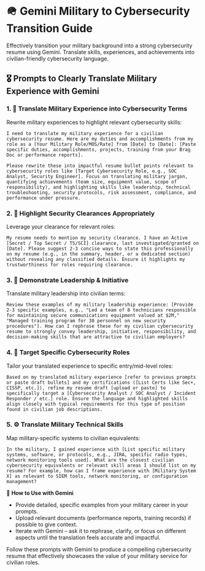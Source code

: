 # 🪖 Gemini Military to Cybersecurity Transition Guide

Effectively transition your military background into a strong cybersecurity resume using Gemini. Translate skills, experiences, and achievements into civilian-friendly cybersecurity language.

## 🎖️ Prompts to Clearly Translate Military Experience with Gemini

### 1. 📝 **Translate Military Experience into Cybersecurity Terms**
Rewrite military experiences to highlight relevant cybersecurity skills:

```
I need to translate my military experience for a civilian cybersecurity resume. Here are my duties and accomplishments from my role as a [Your Military Role/MOS/Rate] from [Date] to [Date]: [Paste specific duties, accomplishments, projects, training from your Brag Doc or performance reports].

Please rewrite these into impactful resume bullet points relevant to cybersecurity roles like [Target Cybersecurity Role, e.g., SOC Analyst, Security Engineer]. Focus on translating military jargon, quantifying achievements (team size, equipment value, scope of responsibility), and highlighting skills like leadership, technical troubleshooting, security protocols, risk assessment, compliance, and performance under pressure.
```

### 2. 🔑 **Highlight Security Clearances Appropriately**
Leverage your clearance for relevant roles:

```
My resume needs to mention my security clearance. I have an Active [Secret / Top Secret / TS/SCI] clearance, last investigated/granted on [Date]. Please suggest 2-3 concise ways to state this professionally on my resume (e.g., in the summary, header, or a dedicated section) without revealing any classified details. Ensure it highlights my trustworthiness for roles requiring clearance.
```

### 3. 🚀 **Demonstrate Leadership & Initiative**
Translate military leadership into civilian terms:

```
Review these examples of my military leadership experience: [Provide 2-3 specific examples, e.g., "Led a team of 8 technicians responsible for maintaining secure communications equipment valued at $2M," "Managed training program for 30 personnel on new security procedures"]. How can I rephrase these for my civilian cybersecurity resume to strongly convey leadership, initiative, responsibility, and decision-making skills that are attractive to civilian employers?
```

### 4. 🎯 **Target Specific Cybersecurity Roles**
Tailor your translated experience to specific entry/mid-level roles:

```
Based on my translated military experience [refer to previous prompts or paste draft bullets] and my certifications ([List Certs like Sec+, CISSP, etc.]), refine my resume draft [upload or paste] to specifically target a [Cybersecurity Analyst / SOC Analyst / Incident Responder / etc.] role. Ensure the language and highlighted skills align closely with typical requirements for this type of position found in civilian job descriptions.
```

### 5. ⚙️ **Translate Military Technical Skills**
Map military-specific systems to civilian equivalents:

```
In the military, I gained experience with [List specific military systems, software, or protocols, e.g., JIRA, specific radio types, network monitoring tools used]. What are the closest civilian cybersecurity equivalents or relevant skill areas I should list on my resume? For example, how can I frame experience with [Military System X] as relevant to SIEM tools, network monitoring, or configuration management?
```

🚀 **How to Use with Gemini**
- Provide detailed, specific examples from your military career in your prompts.
- Upload relevant documents (performance reports, training records) if possible to give context.
- Iterate with Gemini – ask it to rephrase, clarify, or focus on different aspects until the translation feels accurate and impactful.

Follow these prompts with Gemini to produce a compelling cybersecurity resume that effectively showcases the value of your military service for civilian roles.
